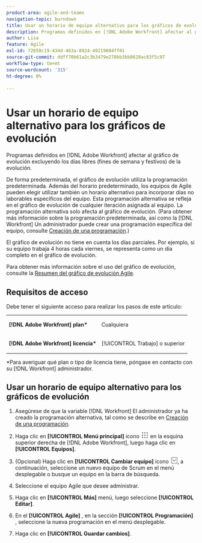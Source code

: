 ```yaml
---
product-area: agile-and-teams
navigation-topic: burndown
title: Usar un horario de equipo alternativo para los gráficos de evolución
description: Programas definidos en [!DNL Adobe Workfront] afectar al gráfico de evolución excluyendo los días libres (fines de semana y festivos) de la evolución.
author: Lisa
feature: Agile
exl-id: 72650c19-434d-463a-8924-49219604ff01
source-git-commit: ddff70b61a2c3b3479e278bb3bb8628ac83f5c97
workflow-type: tm+mt
source-wordcount: '315'
ht-degree: 0%

---
```


# Usar un horario de equipo alternativo para los gráficos de evolución

Programas definidos en [!DNL Adobe Workfront] afectar al gráfico de evolución excluyendo los días libres (fines de semana y festivos) de la evolución.

De forma predeterminada, el gráfico de evolución utiliza la programación predeterminada. Además del horario predeterminado, los equipos de Agile pueden elegir utilizar también un horario alternativo para incorporar días no laborables específicos del equipo. Esta programación alternativa se refleja en el gráfico de evolución de cualquier iteración asignada al equipo. La programación alternativa solo afecta al gráfico de evolución. (Para obtener más información sobre la programación predeterminada, así como la [!DNL Workfront] Un administrador puede crear una programación específica del equipo, consulte [Creación de una programación](../../../administration-and-setup/set-up-workfront/configure-timesheets-schedules/create-schedules.md).)

El gráfico de evolución no tiene en cuenta los días parciales. Por ejemplo, si su equipo trabaja 4 horas cada viernes, se representa como un día completo en el gráfico de evolución.

Para obtener más información sobre el uso del gráfico de evolución, consulte la [Resumen del gráfico de evolución Agile](../../../agile/use-scrum-in-an-agile-team/burndown/burndown-chart-overview.md).

## Requisitos de acceso

Debe tener el siguiente acceso para realizar los pasos de este artículo:

<table style="table-layout:auto"> 
 <col> 
 </col> 
 <col> 
 </col> 
 <tbody> 
  <tr> 
   <td role="rowheader"><strong>[!DNL Adobe Workfront] plan*</strong></td> 
   <td> <p>Cualquiera</p> </td> 
  </tr> 
  <tr> 
   <td role="rowheader"><strong>[!DNL Adobe Workfront] licencia*</strong></td> 
   <td> <p>[!UICONTROL Trabajo] o superior</p> </td> 
  </tr> 
 </tbody> 
</table>

&#42;Para averiguar qué plan o tipo de licencia tiene, póngase en contacto con su [!DNL Workfront] administrador.

## Usar un horario de equipo alternativo para los gráficos de evolución

1. Asegúrese de que la variable [!DNL Workfront] El administrador ya ha creado la programación alternativa, tal como se describe en [Creación de una programación](../../../administration-and-setup/set-up-workfront/configure-timesheets-schedules/create-schedules.md).
1. Haga clic en **[!UICONTROL Menú principal]** icono ![](assets/main-menu-icon.png) en la esquina superior derecha de [!DNL Adobe Workfront], luego haga clic en **[!UICONTROL Equipos]**.

1. (Opcional) Haga clic en **[!UICONTROL Cambiar equipo]** icono ![Icono Cambiar equipo](assets/switch-team-icon.png), a continuación, seleccione un nuevo equipo de Scrum en el menú desplegable o busque un equipo en la barra de búsqueda.

1. Seleccione el equipo Agile que desee administrar.
1. Haga clic en **[!UICONTROL Más]** menú, luego seleccione **[!UICONTROL Editar]**.

1. En el **[!UICONTROL Agile]** , en la sección **[!UICONTROL Programación]** , seleccione la nueva programación en el menú desplegable.

1. Haga clic en **[!UICONTROL Guardar cambios]**.
